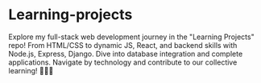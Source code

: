 # Learning-projects
 Explore my full-stack web development journey in the "Learning Projects" repo! From HTML/CSS to dynamic JS, React, and backend skills with Node.js, Express, Django. Dive into database integration and complete applications. Navigate by technology and contribute to our collective learning! 🚀🌐✨
